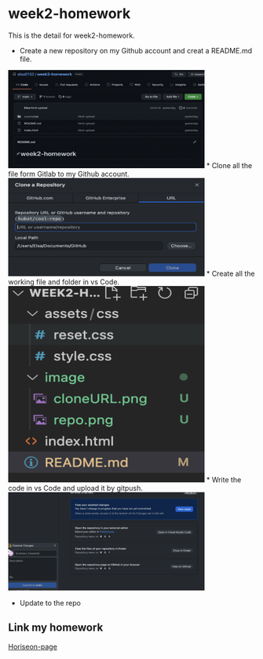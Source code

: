 # week2-homework

This is the detail for week2-homework.

* Create a new repository on my Github account and creat a README.md file.
<img src="assets/image/repo.png" alt="repo.png" width="400" height="200">
* Clone all the file form Gitlab to my Github account.
<img src="assets/image/cloneURL.png" alt="cloneURL_image" width="400" height="200">
* Create all the working file and folder in vs Code.
<img src="assets/image/workingFile.png" alt="workingFile_image" width="400" height="400">
* Write the code in vs Code and upload it by gitpush.
<img src="./assets/image/upload-code.png" alt="upload-code.png" width="400" height="200">

* Update to the repo

## Link my homework

[Horiseon-page](https://elsa5152.github.io/fistweek-homework/#search-engine-optimization)